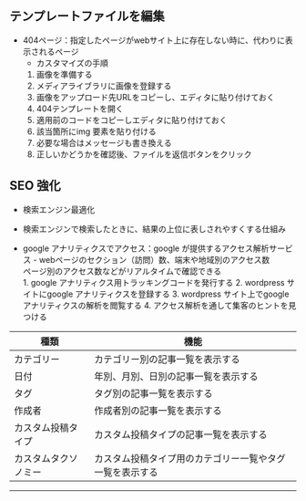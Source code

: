 ﻿## テンプレートファイルを編集
   - 404ページ：指定したページがwebサイト上に存在しない時に、代わりに表示されるページ
      - カスタマイズの手順
	  1. 画像を準備する
	  2. メディアライブラリに画像を登録する
	  3. 画像をアップロード先URLをコピーし、エディタに貼り付けておく
	  4. 404テンプレートを開く
	  5. 適用前のコードをコピーしエディタに貼り付けておく
	  6. 該当箇所にimg 要素を貼り付ける
	  7. 必要な場合はメッセージも書き換える
	  8. 正しいかどうかを確認後、ファイルを返信ボタンをクリック

## SEO 強化
   - 検索エンジン最適化
   - 検索エンジンで検索したときに、結果の上位に表しされやすくする仕組み 
  
   - google アナリティクスでアクセス：google が提供するアクセス解析サービス
	- webページのセクション（訪問）数、端末や地域別のアクセス数  
	  ページ別のアクセス数などがリアルタイムで確認できる  
   	1. google アナリティクス用トラッキングコードを発行する
	2. wordpress サイトにgoogle アナリティクスを登録する
	3. wordpress サイト上でgoogleアナリティクスの解析を閲覧する
	4. アクセス解析を通して集客のヒントを見つける
	

| 種類 | 機能 | 
|---|---|
| カテゴリー | カテゴリー別の記事一覧を表示する | 
| 日付 | 年別、月別、日別の記事一覧を表示する |
| タグ | タグ別の記事一覧を表示する |
| 作成者 | 作成者別の記事一覧を表示する |
| カスタム投稿タイプ | カスタム投稿タイプの記事一覧を表示する |
| カスタムタクソノミー | カスタム投稿タイプ用のカテゴリー一覧やタグ一覧を表示する |

---


  

















